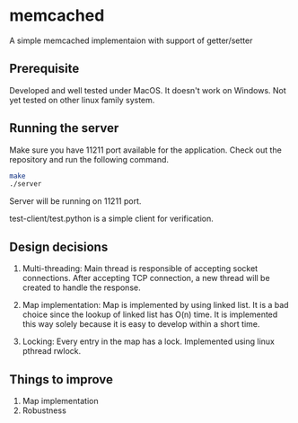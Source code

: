 # memcached

A simple memcached implementaion with support of getter/setter


## Prerequisite

Developed and well tested under MacOS. It doesn't work on Windows. Not yet tested on other linux family system.

## Running the server

Make sure you have 11211 port available for the application.
Check out the repository and run the following command.
``` bash
make
./server
```
Server will be running on 11211 port.

test-client/test.python is a simple client for verification.

## Design decisions
1. Multi-threading:
Main thread is responsible of accepting socket connections. After accepting TCP connection, a new thread will be created to handle the response.

2. Map implementation:
Map is implemented by using linked list. It is a bad choice since the lookup of linked list has O(n) time. It is implemented this way solely because it is easy to develop within a short time.

3. Locking:
Every entry in the map has a lock. Implemented using linux pthread rwlock.

## Things to improve
1. Map implementation
2. Robustness